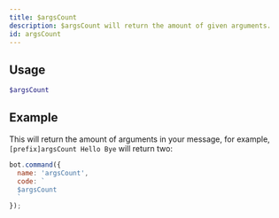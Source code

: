 ```yaml
---
title: $argsCount 
description: $argsCount will return the amount of given arguments.
id: argsCount
---
```


## Usage

```php
$argsCount
```

## Example

This will return the amount of arguments in your message, for example, `[prefix]argsCount Hello Bye` will return two:

```javascript
bot.command({
  name: 'argsCount',
  code: `
  $argsCount
  `
});
```

